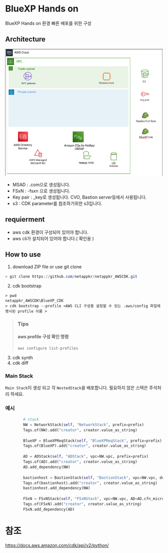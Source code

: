 # BlueXP Hands on
BlueXP Hands on 환경 빠른 배포를 위한 구성

## Architecture
![Alt text](./Images/readme-0.png)

- MSAD : <prefix>.com으로 생성됩니다.
- FSxN : <prefix>-fsxn 으로 생성됩니다.
- Key pair : <prefix>_key로 생성됩니다. CVO, Bastion server등에서 사용됩니다.
- s3 : CDK parameter를 참조하기위한 s3입니다.

## requierment
- aws cdk 환경이 구성되어 있어야 합니다.
- aws cli가 설치되어 있어야 합니다.( 확인용 )

## How to use
1. download ZIP file or use git clone
```powershell
> git clone https://github.com/netappkr/netappkr_AWSCDK.git
```
2. cdk bootstrap 
```
> pwd
netappkr_AWSCDK\BlueXP_CDK
> cdk bootstrap --profile <AWS CLI 구성중 설정할 수 있는 .aws/config 파일에 명시된 profile 이름 >
```
> ### Tips
> #### aws profile 구성 확인 명령
> ```powershell 
> aws configure list-profiles
> ```

3. cdk synth
4. cdk diff

### Main Stack
```Main Stack```이 생성 되고 각 ```NestedStack```을 배포합니다.
필요하지 않은 스택은 주석처리 하세요.

### 예시
```python
        # stack
        NW = NetworkStack(self, "NetworkStack", prefix=prefix)
        Tags.of(NW).add("creator", creator.value_as_string)

        BlueXP = BlueXPReqStack(self, "BlueXPReqStack", prefix=prefix)
        Tags.of(BlueXP).add("creator", creator.value_as_string)

        AD = ADStack(self, "ADStack", vpc=NW.vpc, prefix=prefix)
        Tags.of(AD).add("creator", creator.value_as_string)
        AD.add_dependency(NW)

        bastionhost = BastionStack(self, "BastionStack", vpc=NW.vpc, defaultsg=NW.defaultsg, prefix=prefix)
        Tags.of(bastionhost).add("creator", creator.value_as_string)
        bastionhost.add_dependency(NW)

        FSxN = FSxNStack(self, "FSxNStack", vpc=NW.vpc, AD=AD.cfn_microsoft_AD, defaultsg=NW.defaultsg, prefix=prefix)
        Tags.of(FSxN).add("creator", creator.value_as_string)
        FSxN.add_dependency(AD)
```
# 참조
https://docs.aws.amazon.com/cdk/api/v2/python/